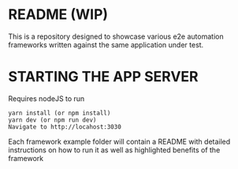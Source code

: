 # README (WIP)

This is a repository designed to showcase various e2e automation frameworks written against the same application under test.  

# STARTING THE APP SERVER

Requires nodeJS to run

```
yarn install (or npm install)
yarn dev (or npm run dev)
Navigate to http://locahost:3030
```

Each framework example folder will contain a README with detailed instructions on how to run it as well as highlighted benefits of the framework